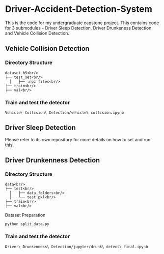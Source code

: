 # Driver-Accident-Detection-System
This is the code for my undergraduate capstone project. This contains code for 3 submodules - Driver Sleep Detection, Driver Drunkeness Detection and Vehicle Collision Detection.

## Vehicle Collision Detection
### Directory Structure
```
dataset_h5<br/>
├── test_set<br/>
  │   ├── .npz files<br/>
├── train<br/>
├── val<br/>
```

### Train and test the detector
```
Vehicle\ Collision\ Detection/vehicle\ collision.ipynb
```

## Driver Sleep Detection
Please refer to its own repository for more details on how to set and run this.

## Driver Drunkenness Detection
### Directory Structure
```
data<br/>
├── test<br/>
  │   ├── data_folders<br/>
  │   └── test.pkl<br/>
├── train<br/>
├── val<br/>
```
Dataset Preparation
```
python split_data.py
```
### Train and test the detector
```
Driver\ Drunkenness\ Detection/jupyter/drunk\ detect\ final.ipynb
```


